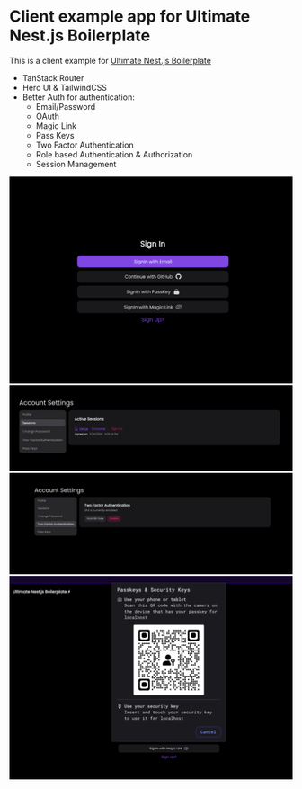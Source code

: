 # Client example app for Ultimate Nest.js Boilerplate

This is a client example for [Ultimate Nest.js Boilerplate](https://github.com/niraj-khatiwada/ultimate-nestjs-boilerplate)

- TanStack Router
- Hero UI & TailwindCSS
- Better Auth for authentication:
  - Email/Password
  - OAuth
  - Magic Link
  - Pass Keys
  - Two Factor Authentication
  - Role based Authentication & Authorization
  - Session Management

<img src="./github-assets/better-auth-client.png" />
<img src="./github-assets/better-auth-sessions.png" />
<img src="./github-assets/better-auth-2fa.png" />
<img src="./github-assets/better-auth-passkey.png" />
